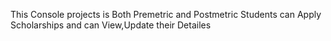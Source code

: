 This Console projects is Both Premetric and Postmetric Students can Apply Scholarships and can View,Update their Detailes
